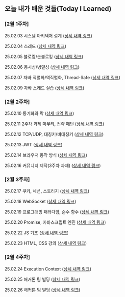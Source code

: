 ## 오늘 내가 배운 것들(Today I Learned)

### [2월 1주차]

25.02.03 시스템 아키텍처 설계 ([상세 내역 링크](https://github.com/100-hours-a-week/ethan.park-til/blob/main/Feb/2025-02-03.md))

25.02.04 스레드 ([상세 내역 링크](https://github.com/100-hours-a-week/ethan.park-til/blob/main/Feb/2025-02-04.md))

25.02.05 블로킹/논블로킹 ([상세 내역 링크](https://github.com/100-hours-a-week/ethan.park-til/blob/main/Feb/2025-02-05.md))

25.02.06 동시성/병렬성 ([상세 내역 링크](https://github.com/100-hours-a-week/ethan.park-til/blob/main/Feb/2025-02-06.md))

25.02.07 자바 직렬화/역직렬화, Thread-Safe ([상세 내역 링크](https://github.com/100-hours-a-week/ethan.park-til/blob/main/Feb/2025-02-07.md))

25.02.09 자바 스레드 실습 ([상세 내역 링크](https://github.com/100-hours-a-week/ethan.park-til/blob/main/Feb/2025-02-09.md))

### [2월 2주차]

25.02.10 동기화와 락 ([상세 내역 링크](https://github.com/100-hours-a-week/ethan.park-til/blob/main/Feb/2025-02-10.md))

25.02.11 2주차 과제 마무리, 전략 패턴 ([상세 내역 링크](https://github.com/100-hours-a-week/ethan.park-til/blob/main/Feb/2025-02-11.md))

25.02.12 TCP/UDP, 대칭키/비대칭키 ([상세 내역 링크](https://github.com/100-hours-a-week/ethan.park-til/blob/main/Feb/2025-02-12.md))

25.02.13 JWT ([상세 내역 링크](https://github.com/100-hours-a-week/ethan.park-til/blob/main/Feb/2025-02-13.md))

25.02.14 브라우저 동작 방식 ([상세 내역 링크](https://github.com/100-hours-a-week/ethan.park-til/blob/main/Feb/2025-02-14.md))

25.02.16 커뮤니티 제작(3주차 과제) ([상세 내역 링크](https://github.com/100-hours-a-week/ethan.park-til/blob/main/Feb/2025-02-16.md))

### [2월 3주차]

25.02.17 쿠키, 세션, 스토리지 ([상세 내역 링크](https://github.com/100-hours-a-week/ethan.park-til/blob/main/Feb/2025-02-17.md))

25.02.18 WebSocket ([상세 내역 링크](https://github.com/100-hours-a-week/ethan.park-til/blob/main/Feb/2025-02-18.md))

25.02.19 프로그래밍 패러다임, 순수 함수 ([상세 내역 링크](https://github.com/100-hours-a-week/ethan.park-til/blob/main/Feb/2025-02-19.md))

25.02.20 Promise, 자바스크립트 엔진 ([상세 내역 링크](https://github.com/100-hours-a-week/ethan.park-til/blob/main/Feb/2025-02-20.md))

25.02.22 JS 기초 ([상세 내역 링크](https://github.com/100-hours-a-week/ethan.park-til/blob/main/Feb/2025-02-22.md))

25.02.23 HTML, CSS 강의 ([상세 내역 링크](https://github.com/100-hours-a-week/ethan.park-til/blob/main/Feb/2025-02-23.md))


### [2월 4주차]

25.02.24 Execution Context ([상세 내역 링크](https://github.com/100-hours-a-week/ethan.park-til/blob/main/Feb/2025-02-24.md))

25.02.25 해커톤 팀 빌딩 ([상세 내역 링크](https://github.com/100-hours-a-week/ethan.park-til/blob/main/Feb/2025-02-25.md))

25.02.26 해커톤 팀 빌딩 ([상세 내역 링크](https://github.com/100-hours-a-week/ethan.park-til/blob/main/Feb/2025-02-26.md))
